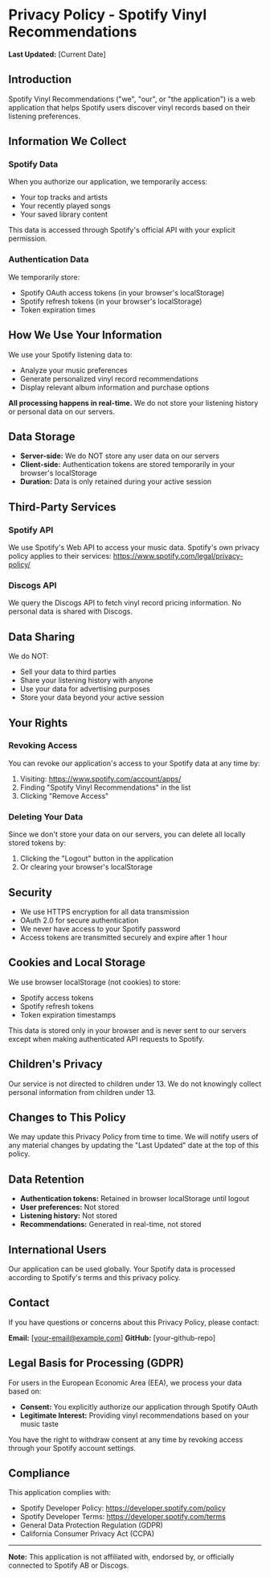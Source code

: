 # Privacy Policy - Spotify Vinyl Recommendations

**Last Updated:** [Current Date]

## Introduction

Spotify Vinyl Recommendations ("we", "our", or "the application") is a web application that helps Spotify users discover vinyl records based on their listening preferences.

## Information We Collect

### Spotify Data
When you authorize our application, we temporarily access:
- Your top tracks and artists
- Your recently played songs
- Your saved library content

This data is accessed through Spotify's official API with your explicit permission.

### Authentication Data
We temporarily store:
- Spotify OAuth access tokens (in your browser's localStorage)
- Spotify refresh tokens (in your browser's localStorage)
- Token expiration times

## How We Use Your Information

We use your Spotify listening data to:
- Analyze your music preferences
- Generate personalized vinyl record recommendations
- Display relevant album information and purchase options

**All processing happens in real-time.** We do not store your listening history or personal data on our servers.

## Data Storage

- **Server-side:** We do NOT store any user data on our servers
- **Client-side:** Authentication tokens are stored temporarily in your browser's localStorage
- **Duration:** Data is only retained during your active session

## Third-Party Services

### Spotify API
We use Spotify's Web API to access your music data. Spotify's own privacy policy applies to their services:
https://www.spotify.com/legal/privacy-policy/

### Discogs API
We query the Discogs API to fetch vinyl record pricing information. No personal data is shared with Discogs.

## Data Sharing

We do NOT:
- Sell your data to third parties
- Share your listening history with anyone
- Use your data for advertising purposes
- Store your data beyond your active session

## Your Rights

### Revoking Access
You can revoke our application's access to your Spotify data at any time by:
1. Visiting: https://www.spotify.com/account/apps/
2. Finding "Spotify Vinyl Recommendations" in the list
3. Clicking "Remove Access"

### Deleting Your Data
Since we don't store your data on our servers, you can delete all locally stored tokens by:
1. Clicking the "Logout" button in the application
2. Or clearing your browser's localStorage

## Security

- We use HTTPS encryption for all data transmission
- OAuth 2.0 for secure authentication
- We never have access to your Spotify password
- Access tokens are transmitted securely and expire after 1 hour

## Cookies and Local Storage

We use browser localStorage (not cookies) to store:
- Spotify access tokens
- Spotify refresh tokens
- Token expiration timestamps

This data is stored only in your browser and is never sent to our servers except when making authenticated API requests to Spotify.

## Children's Privacy

Our service is not directed to children under 13. We do not knowingly collect personal information from children under 13.

## Changes to This Policy

We may update this Privacy Policy from time to time. We will notify users of any material changes by updating the "Last Updated" date at the top of this policy.

## Data Retention

- **Authentication tokens:** Retained in browser localStorage until logout
- **User preferences:** Not stored
- **Listening history:** Not stored
- **Recommendations:** Generated in real-time, not stored

## International Users

Our application can be used globally. Your Spotify data is processed according to Spotify's terms and this privacy policy.

## Contact

If you have questions or concerns about this Privacy Policy, please contact:

**Email:** [your-email@example.com]
**GitHub:** [your-github-repo]

## Legal Basis for Processing (GDPR)

For users in the European Economic Area (EEA), we process your data based on:
- **Consent:** You explicitly authorize our application through Spotify OAuth
- **Legitimate Interest:** Providing vinyl recommendations based on your music taste

You have the right to withdraw consent at any time by revoking access through your Spotify account settings.

## Compliance

This application complies with:
- Spotify Developer Policy: https://developer.spotify.com/policy
- Spotify Developer Terms: https://developer.spotify.com/terms
- General Data Protection Regulation (GDPR)
- California Consumer Privacy Act (CCPA)

---

**Note:** This application is not affiliated with, endorsed by, or officially connected to Spotify AB or Discogs.

